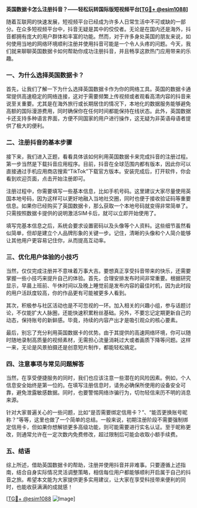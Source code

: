**英国数据卡怎么注册抖音？——轻松玩转国际版短视频平台[[TG💪+ @esim1088](https://t.me/s/esim1088)]**

随着互联网的快速发展，短视频平台已经成为许多人日常生活中不可或缺的一部分。在众多短视频平台中，抖音无疑是其中的佼佼者。无论是在国内还是海外，抖音都拥有庞大的用户群体和丰富的功能。然而，对于许多身处英国的朋友来说，如何使用当地的网络环境顺利注册并使用抖音可能是一个令人头疼的问题。今天，我们就来聊聊英国数据卡如何帮助你成功注册抖音，并且畅享这款热门应用带来的乐趣。

### 一、为什么选择英国数据卡？

首先，让我们了解一下为什么选择英国数据卡作为你的网络工具。英国的数据卡通常提供高速稳定的网络连接，这对于需要频繁上传视频或者观看高清内容的抖音来说至关重要。尤其是在海外旅行或长期居住的情况下，本地化的数据服务能够避免高额的国际漫游费用，同时确保你在任何时间都能保持在线状态。此外，英国数据卡还支持多种语言界面，方便不同国家的用户进行操作，这无疑为非英语母语者提供了极大的便利。

### 二、注册抖音的基本步骤

接下来，我们进入正题，看看具体该如何利用英国数据卡来完成抖音的注册过程。第一步当然是下载抖音应用程序。目前，抖音在全球范围内都有版本，因此你可以直接通过手机应用商店搜索“TikTok”下载官方版本。安装完成后，打开软件，你会看到欢迎页面，点击开始注册即可。

注册过程中，你需要填写一些基本信息，比如手机号码。这里建议大家尽量使用英国本地号码，因为这样可以更好地融入当地社交圈，同时也便于接收验证码等重要信息。如果你已经购买了英国数据卡，那么获取一个本地号码就变得非常简单了。只需按照数据卡提供的说明激活SIM卡后，就可以立即开始使用了。

填写完基本信息之后，系统会要求设置密码以及头像等个人资料。这些细节虽然看似简单，但却是建立个人品牌形象的关键一步。记住，清晰的头像和个人简介能够让其他用户更容易记住你，从而提高互动率。

### 三、优化用户体验的小技巧

当然，仅仅完成注册并不意味着万事大吉。要想真正享受抖音带来的快乐，还需要掌握一些小技巧来提升自己的体验。首先，合理安排发布时间非常重要。根据研究显示，早晨上班前、午休时间以及晚上睡觉前是发布内容的最佳时机，因为此时段的用户活跃度较高，你的作品更有可能被更多人看到。

其次，积极参与社区活动也是不可忽视的一环。加入相关的兴趣小组，参与话题讨论，不仅能扩大人脉圈，还能快速积累粉丝基础。另外，不要忘记定期更新自己的动态，保持账号的新鲜感。毕竟，持续的内容产出才是吸引观众的核心要素。

最后，别忘了充分利用英国数据卡的优势。由于其提供的高速网络环境，你可以随时随地录制高质量的视频素材，无需担心流量消耗过大或者画质下降等问题。这样一来，无论是风景拍摄还是创意短片制作，都能轻松搞定。

### 四、注意事项与常见问题解答

当然，在享受便捷服务的同时，我们也应该注意一些潜在的风险因素。例如，个人信息安全始终是第一位的。在填写注册信息时，请务必确保所使用的设备安全可靠，避免泄露敏感数据。同时，也要警惕网络诈骗行为，切勿轻信来历不明的消息来源。

针对大家普遍关心的一些问题，比如“是否需要绑定信用卡？”、“能否更换账号昵称？”等等，这里也做了一个简单的总结。一般来说，初期注册阶段不需要强制绑定信用卡，但如果你想解锁更多高级功能，则可能需要进行实名认证。至于昵称更改，则通常允许在一定次数内免费修改，超过限制后可能会收取小额手续费。

### 五、结语

综上所述，借助英国数据卡的帮助，注册并使用抖音并非难事。只要遵循上述指南，结合自身实际情况灵活调整策略，相信每位用户都能够顺利开启属于自己的抖音之旅。希望本文能为大家提供更多实用建议，让大家在享受科技带来便利的同时，也能收获满满的成就感！

[[TG💪+ @esim1088](https://t.me/s/esim1088) ![Image](https://i.postimg.cc/4NQfJmqS/Snipaste-2025-05-13-00-14-12.png)]